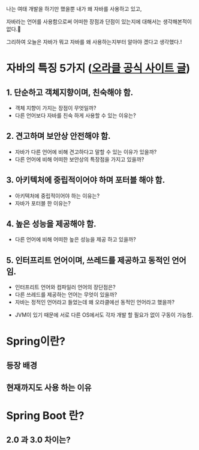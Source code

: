 나는 여태 개발을 하기만 했을뿐 내가 왜 자바를 사용하고 있고,

자바라는 언어를 사용함으로써 어떠한 장점과 단점이 있는지에 대해서는 생각해본적이 없다.🤔

그리하여 오늘은 자바가 뭐고 자바를 왜 사용하는지부터 알아야 겠다고 생각했다.!

# 자바의 특징 5가지 ([오라클 공식 사이트 글](https://www.oracle.com/java/technologies/introduction-to-java.html))

## 1. 단순하고 객체지향이며, 친숙해야 함.
* 객체 지향이 가지는 장점이 무엇일까?
* 다른 언어보다 자바를 친숙 하게 사용할 수 있는 이유는?
## 2. 견고하며 보안상 안전해야 함.
* 자바가 다른 언어에 비해 견고하다고 말할 수 있는 이유가 있을까?
* 다른 언어에 비해 어떠한 보안상의 특장점을 가지고 있을까?
## 3. 아키텍처에 중립적이어야 하며 포터블 해야 함.
* 아키텍처에 중립적이어야 하는 이유는?
* 자바가 포터블 한 이유는?
## 4. 높은 성능을 제공해야 함.
* 다른 언어에 비해 어떠한 높은 성능을 제공 하고 있을까?
## 5. 인터프리트 언어이며, 쓰레드를 제공하고 동적인 언어임.
* 인터프리트 언어와 컴파일러 언어의 장단점은?
* 다른 쓰레드를 제공하는 언어는 무엇이 있을까?
* 자바는 정적인 언어라고 들었는데 왜 오라클에선 동적인 언어라고 했을까?

+ JVM이 있기 때문에 서로 다른 OS에서도 각자 개발 할 필요가 없이 구동이 가능함.


# Spring이란?
## 등장 배경
## 현재까지도 사용 하는 이유

# Spring Boot 란?
## 2.0 과 3.0 차이는?

